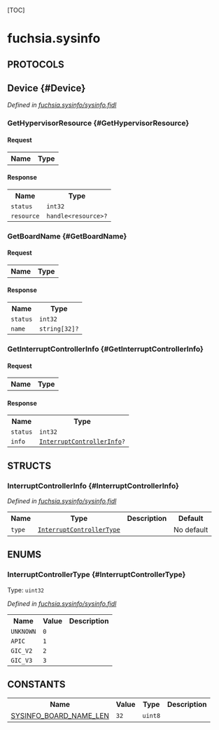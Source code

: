 [TOC]

# fuchsia.sysinfo


## **PROTOCOLS**

## Device {#Device}
*Defined in [fuchsia.sysinfo/sysinfo.fidl](https://fuchsia.googlesource.com/fuchsia/+/master/zircon/system/fidl/fuchsia-sysinfo/sysinfo.fidl#23)*


### GetHypervisorResource {#GetHypervisorResource}


#### Request
<table>
    <tr><th>Name</th><th>Type</th></tr>
    </table>


#### Response
<table>
    <tr><th>Name</th><th>Type</th></tr>
    <tr>
            <td><code>status</code></td>
            <td>
                <code>int32</code>
            </td>
        </tr><tr>
            <td><code>resource</code></td>
            <td>
                <code>handle&lt;resource&gt;?</code>
            </td>
        </tr></table>

### GetBoardName {#GetBoardName}


#### Request
<table>
    <tr><th>Name</th><th>Type</th></tr>
    </table>


#### Response
<table>
    <tr><th>Name</th><th>Type</th></tr>
    <tr>
            <td><code>status</code></td>
            <td>
                <code>int32</code>
            </td>
        </tr><tr>
            <td><code>name</code></td>
            <td>
                <code>string[32]?</code>
            </td>
        </tr></table>

### GetInterruptControllerInfo {#GetInterruptControllerInfo}


#### Request
<table>
    <tr><th>Name</th><th>Type</th></tr>
    </table>


#### Response
<table>
    <tr><th>Name</th><th>Type</th></tr>
    <tr>
            <td><code>status</code></td>
            <td>
                <code>int32</code>
            </td>
        </tr><tr>
            <td><code>info</code></td>
            <td>
                <code><a class='link' href='#InterruptControllerInfo'>InterruptControllerInfo</a>?</code>
            </td>
        </tr></table>



## **STRUCTS**

### InterruptControllerInfo {#InterruptControllerInfo}
*Defined in [fuchsia.sysinfo/sysinfo.fidl](https://fuchsia.googlesource.com/fuchsia/+/master/zircon/system/fidl/fuchsia-sysinfo/sysinfo.fidl#18)*





<table>
    <tr><th>Name</th><th>Type</th><th>Description</th><th>Default</th></tr><tr>
            <td><code>type</code></td>
            <td>
                <code><a class='link' href='#InterruptControllerType'>InterruptControllerType</a></code>
            </td>
            <td></td>
            <td>No default</td>
        </tr>
</table>



## **ENUMS**

### InterruptControllerType {#InterruptControllerType}
Type: <code>uint32</code>

*Defined in [fuchsia.sysinfo/sysinfo.fidl](https://fuchsia.googlesource.com/fuchsia/+/master/zircon/system/fidl/fuchsia-sysinfo/sysinfo.fidl#11)*



<table>
    <tr><th>Name</th><th>Value</th><th>Description</th></tr><tr>
            <td><code>UNKNOWN</code></td>
            <td><code>0</code></td>
            <td></td>
        </tr><tr>
            <td><code>APIC</code></td>
            <td><code>1</code></td>
            <td></td>
        </tr><tr>
            <td><code>GIC_V2</code></td>
            <td><code>2</code></td>
            <td></td>
        </tr><tr>
            <td><code>GIC_V3</code></td>
            <td><code>3</code></td>
            <td></td>
        </tr></table>











## **CONSTANTS**

<table>
    <tr><th>Name</th><th>Value</th><th>Type</th><th>Description</th></tr><tr>
            <td><a href="https://fuchsia.googlesource.com/fuchsia/+/master/zircon/system/fidl/fuchsia-sysinfo/sysinfo.fidl#9">SYSINFO_BOARD_NAME_LEN</a></td>
            <td>
                    <code>32</code>
                </td>
                <td><code>uint8</code></td>
            <td></td>
        </tr>
    
</table>


